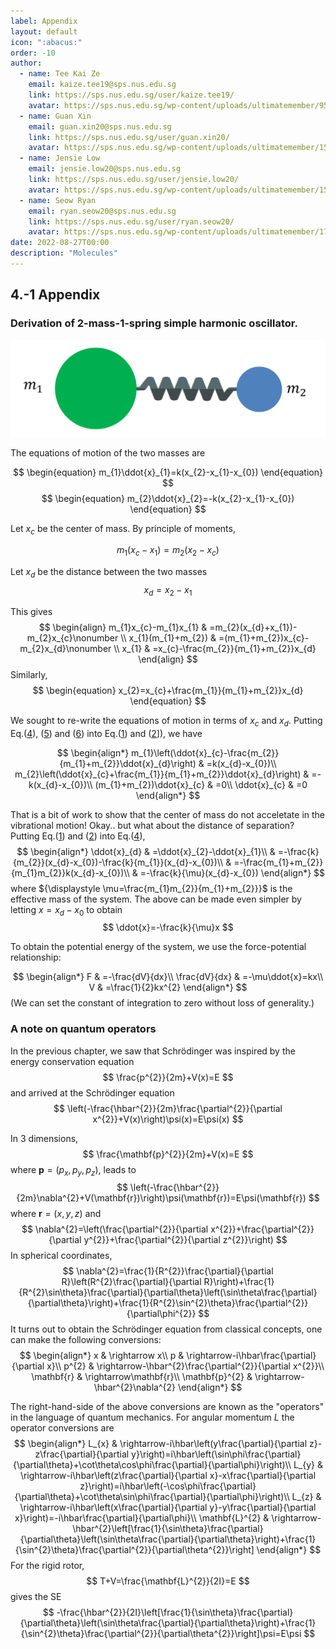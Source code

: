 ```yaml
---
label: Appendix
layout: default
icon: ":abacus:"
order: -10
author:
  - name: Tee Kai Ze
    email: kaize.tee19@sps.nus.edu.sg
    link: https://sps.nus.edu.sg/user/kaize.tee19/
    avatar: https://sps.nus.edu.sg/wp-content/uploads/ultimatemember/95/profile_photo-190x190.jpg?1661557511
  - name: Guan Xin
    email: guan.xin20@sps.nus.edu.sg
    link: https://sps.nus.edu.sg/user/guan.xin20/
    avatar: https://sps.nus.edu.sg/wp-content/uploads/ultimatemember/154/profile_photo-190x190.png?1661557677
  - name: Jensie Low
    email: jensie.low20@sps.nus.edu.sg
    link: https://sps.nus.edu.sg/user/jensie.low20/
    avatar: https://sps.nus.edu.sg/wp-content/uploads/ultimatemember/158/profile_photo-190x190.jpg?1661557649
  - name: Seow Ryan
    email: ryan.seow20@sps.nus.edu.sg
    link: https://sps.nus.edu.sg/user/ryan.seow20/
    avatar: https://sps.nus.edu.sg/wp-content/uploads/ultimatemember/177/profile_photo-190x190.jpg?1661557711
date: 2022-08-27T00:00
description: "Molecules"
---
```

## 4.-1 Appendix

### Derivation of 2-mass-1-spring simple harmonic oscillator.

![](</Resources/Chapter 4/2massSpring.png>)


The equations of motion of the two masses are 

<span id="eom1"></span>
$$
\begin{equation}
m_{1}\ddot{x}_{1}=k(x_{2}-x_{1}-x_{0})
\end{equation}
$$
<span id="eom2"></span>
$$
\begin{equation}
m_{2}\ddot{x}_{2}=-k(x_{2}-x_{1}-x_{0})
\end{equation}
$$

Let $x_{c}$ be the center of mass. By principle of moments, 

<span id="COM"></span>
$$
\begin{equation}
m_{1}(x_{c}-x_{1})=m_{2}(x_{2}-x_{c})
\end{equation}
$$

Let $x_{d}$ be the distance between the two masses 
<span id="distSep"></span>
$$
\begin{equation}
x_{d}=x_{2}-x_{1}
\end{equation}
$$

This gives
<span id="x1"></span>
$$
\begin{align}
m_{1}x_{c}-m_{1}x_{1} & =m_{2}(x_{d}+x_{1})-m_{2}x_{c}\nonumber \\
x_{1}(m_{1}+m_{2}) & =(m_{1}+m_{2})x_{c}-m_{2}x_{d}\nonumber \\
x_{1} & =x_{c}-\frac{m_{2}}{m_{1}+m_{2}}x_{d}
\end{align}
$$
Similarly, 
<span id="x2"></span>
$$
\begin{equation}
x_{2}=x_{c}+\frac{m_{1}}{m_{1}+m_{2}}x_{d}
\end{equation}
$$

We sought to re-write the equations of motion in terms of $x_{c}\text{ and }x_{d}$.
Putting Eq.([4](#distSep)), ([5](#x1)) and ([6](#x2))
into Eq.([1](#eom1)) and ([2](#eom2)]), we have

$$
\begin{align*}
m_{1}\left(\ddot{x}_{c}-\frac{m_{2}}{m_{1}+m_{2}}\ddot{x}_{d}\right) & =k(x_{d}-x_{0})\\
m_{2}\left(\ddot{x}_{c}+\frac{m_{1}}{m_{1}+m_{2}}\ddot{x}_{d}\right) & =-k(x_{d}-x_{0})\\
(m_{1}+m_{2})\ddot{x}_{c} & =0\\
\ddot{x}_{c} & =0
\end{align*}
$$

That is a bit of work to show that the center of mass do not acceletate
in the vibrational motion! Okay.. but what about the distance of separation?
Putting Eq.([1](#eom1)) and ([2](#eom2)) into Eq.([4](#distSep)),
$$
\begin{align*}
\ddot{x}_{d} & =\ddot{x}_{2}-\ddot{x}_{1}\\
 & =-\frac{k}{m_{2}}(x_{d}-x_{0})-\frac{k}{m_{1}}(x_{d}-x_{0})\\
 & =-\frac{m_{1}+m_{2}}{m_{1}m_{2}}k(x_{d}-x_{0})\\
 & =-\frac{k}{\mu}(x_{d}-x_{0})
\end{align*}
$$
where ${\displaystyle \mu=\frac{m_{1}m_{2}}{m_{1}+m_{2}}}$ is the
effective mass of the system. The above can be made even simpler by
letting $x=x_{d}-x_{0}$ to obtain 
$$
\ddot{x}=-\frac{k}{\mu}x
$$

To obtain the potential energy of the system, we use the force-potential
relationship:

$$
\begin{align*}
F & =-\frac{dV}{dx}\\
\frac{dV}{dx} & =-\mu\ddot{x}=kx\\
V & =\frac{1}{2}kx^{2}
\end{align*}
$$
(We can set the constant of integration to zero without loss of generality.)

### A note on quantum operators

In the previous chapter, we saw that Schrödinger was inspired by the
energy conservation equation 
$$
\frac{p^{2}}{2m}+V(x)=E
$$
and arrived at the Schrödinger equation
$$
\left(-\frac{\hbar^{2}}{2m}\frac{\partial^{2}}{\partial x^{2}}+V(x)\right)\psi(x)=E\psi(x)
$$

In 3 dimensions, 
$$
\frac{\mathbf{p}^{2}}{2m}+V(x)=E
$$
where $\mathbf{p}=(p_{x},p_{y},p_{z})$, leads to 
$$
\left(-\frac{\hbar^{2}}{2m}\nabla^{2}+V(\mathbf{r})\right)\psi(\mathbf{r})=E\psi(\mathbf{r})
$$
where $\mathbf{r}=(x,y,z)$ and 
$$
\nabla^{2}=\left(\frac{\partial^{2}}{\partial x^{2}}+\frac{\partial^{2}}{\partial y^{2}}+\frac{\partial^{2}}{\partial z^{2}}\right)
$$
In spherical coordinates, 
$$
\nabla^{2}=\frac{1}{R^{2}}\frac{\partial}{\partial R}\left(R^{2}\frac{\partial}{\partial R}\right)+\frac{1}{R^{2}\sin\theta}\frac{\partial}{\partial\theta}\left(\sin\theta\frac{\partial}{\partial\theta}\right)+\frac{1}{R^{2}\sin^{2}\theta}\frac{\partial^{2}}{\partial\phi^{2}}
$$
It turns out to obtain the Schrödinger equation from classical concepts,
one can make the following conversions:
$$
\begin{align*}
x & \rightarrow x\\
p & \rightarrow-i\hbar\frac{\partial}{\partial x}\\
p^{2} & \rightarrow-\hbar^{2}\frac{\partial^{2}}{\partial x^{2}}\\
\mathbf{r} & \rightarrow\mathbf{r}\\
\mathbf{p}^{2} & \rightarrow-\hbar^{2}\nabla^{2}
\end{align*}
$$

The right-hand-side of the above conversions are known as the "operators"
in the language of quantum mechanics. For angular momentum $L$ the
operator conversions are
$$
\begin{align*}
L_{x} & \rightarrow-i\hbar\left(y\frac{\partial}{\partial z}-z\frac{\partial}{\partial y}\right)=i\hbar\left(\sin\phi\frac{\partial}{\partial\theta}+\cot\theta\cos\phi\frac{\partial}{\partial\phi}\right)\\
L_{y} & \rightarrow-i\hbar\left(z\frac{\partial}{\partial x}-x\frac{\partial}{\partial z}\right)=i\hbar\left(-\cos\phi\frac{\partial}{\partial\theta}+\cot\theta\sin\phi\frac{\partial}{\partial\phi}\right)\\
L_{z} & \rightarrow-i\hbar\left(x\frac{\partial}{\partial y}-y\frac{\partial}{\partial x}\right)=-i\hbar\frac{\partial}{\partial\phi}\\
\mathbf{L}^{2} & \rightarrow-\hbar^{2}\left[\frac{1}{\sin\theta}\frac{\partial}{\partial\theta}\left(\sin\theta\frac{\partial}{\partial\theta}\right)+\frac{1}{\sin^{2}\theta}\frac{\partial^{2}}{\partial\theta^{2}}\right]
\end{align*}
$$
For the rigid rotor, 
$$
T+V=\frac{\mathbf{L}^{2}}{2I}=E
$$
gives the SE
$$
-\frac{\hbar^{2}}{2I}\left[\frac{1}{\sin\theta}\frac{\partial}{\partial\theta}\left(\sin\theta\frac{\partial}{\partial\theta}\right)+\frac{1}{\sin^{2}\theta}\frac{\partial^{2}}{\partial\theta^{2}}\right]\psi=E\psi
$$
